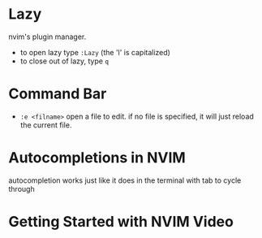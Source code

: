 # Lazy
nvim's plugin manager.
- to open lazy type `:Lazy` (the 'l' is capitalized)
- to close out of lazy, type `q`

# Command Bar
- `:e <filname>` open a file to edit. if no file is specified, it will just reload the current file.  
# Autocompletions in NVIM
autocompletion works just like it does in the terminal with tab to cycle through 

# Getting Started with NVIM Video 





